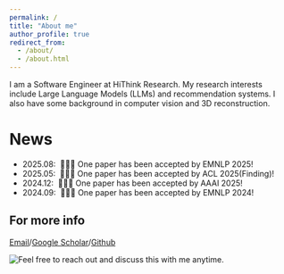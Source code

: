 ```yaml
---
permalink: /
title: "About me"
author_profile: true
redirect_from: 
  - /about/
  - /about.html
---
```


I am a Software Engineer at HiThink Research. My research interests include Large Language Models (LLMs) and recommendation systems. I also have some background in computer vision and 3D reconstruction.

News
======
- 2025.08: &nbsp;🎉🎉🎉 One paper has been accepted by EMNLP 2025!
- 2025.05: &nbsp;🎉🎉🎉 One paper has been accepted by ACL 2025(Finding)!
- 2024.12: &nbsp;🎉🎉🎉 One paper has been accepted by AAAI 2025!
- 2024.09: &nbsp;🎉🎉🎉 One paper has been accepted by EMNLP 2024!



For more info
------
[Email](mailto:zhuwnq@outlook.com)/[Google Scholar](https://scholar.google.com/citations?user=cmmCBWYAAAAJ)/[Github](https://github.com/WNQzhu)

![Feel free to reach out and discuss this with me anytime.](/images/weixin_public.png)
